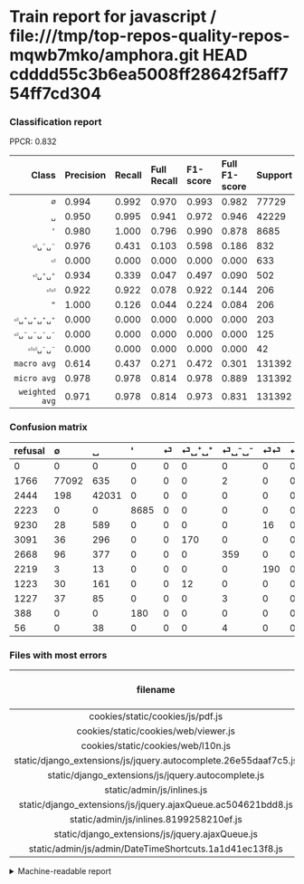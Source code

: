 # Train report for javascript / file:///tmp/top-repos-quality-repos-mqwb7mko/amphora.git HEAD cdddd55c3b6ea5008ff28642f5aff754ff7cd304

### Classification report

PPCR: 0.832

| Class | Precision | Recall | Full Recall | F1-score | Full F1-score | Support | Full Support | PPCR |
|------:|:----------|:-------|:------------|:---------|:---------|:--------|:-------------|:-----|
| `∅` | 0.994| 0.992| 0.970| 0.993| 0.982| 77729| 79495| 0.978 |
| `␣` | 0.950| 0.995| 0.941| 0.972| 0.946| 42229| 44673| 0.945 |
| `'` | 0.980| 1.000| 0.796| 0.990| 0.878| 8685| 10908| 0.796 |
| `⏎␣⁻␣⁻` | 0.976| 0.431| 0.103| 0.598| 0.186| 832| 3500| 0.238 |
| `⏎` | 0.000| 0.000| 0.000| 0.000| 0.000| 633| 9863| 0.064 |
| `⏎␣⁺␣⁺` | 0.934| 0.339| 0.047| 0.497| 0.090| 502| 3593| 0.140 |
| `⏎⏎` | 0.922| 0.922| 0.078| 0.922| 0.144| 206| 2425| 0.085 |
| `"` | 1.000| 0.126| 0.044| 0.224| 0.084| 206| 594| 0.347 |
| `⏎␣⁺␣⁺␣⁺␣⁺` | 0.000| 0.000| 0.000| 0.000| 0.000| 203| 1426| 0.142 |
| `⏎␣⁻␣⁻␣⁻␣⁻` | 0.000| 0.000| 0.000| 0.000| 0.000| 125| 1352| 0.092 |
| `⏎⏎␣⁻␣⁻` | 0.000| 0.000| 0.000| 0.000| 0.000| 42| 98| 0.429 |
| `macro avg` | 0.614| 0.437| 0.271| 0.472| 0.301| 131392| 157927| 0.832 |
| `micro avg` | 0.978| 0.978| 0.814| 0.978| 0.889| 131392| 157927| 0.832 |
| `weighted avg` | 0.971| 0.978| 0.814| 0.973| 0.831| 131392| 157927| 0.832 |

### Confusion matrix

|refusal|  ∅| ␣| '| ⏎| ⏎␣⁺␣⁺| ⏎␣⁻␣⁻| ⏎⏎| ⏎␣⁺␣⁺␣⁺␣⁺| ⏎␣⁻␣⁻␣⁻␣⁻| "| ⏎⏎␣⁻␣⁻| 
|:---|:---|:---|:---|:---|:---|:---|:---|:---|:---|:---|:---|
|0 |0 |0 |0 |0 |0 |0 |0 |0 |0 |0 |0 |
|1766 |77092 |635 |0 |0 |0 |2 |0 |0 |0 |0 |0 |
|2444 |198 |42031 |0 |0 |0 |0 |0 |0 |0 |0 |0 |
|2223 |0 |0 |8685 |0 |0 |0 |0 |0 |0 |0 |0 |
|9230 |28 |589 |0 |0 |0 |0 |16 |0 |0 |0 |0 |
|3091 |36 |296 |0 |0 |170 |0 |0 |0 |0 |0 |0 |
|2668 |96 |377 |0 |0 |0 |359 |0 |0 |0 |0 |0 |
|2219 |3 |13 |0 |0 |0 |0 |190 |0 |0 |0 |0 |
|1223 |30 |161 |0 |0 |12 |0 |0 |0 |0 |0 |0 |
|1227 |37 |85 |0 |0 |0 |3 |0 |0 |0 |0 |0 |
|388 |0 |0 |180 |0 |0 |0 |0 |0 |0 |26 |0 |
|56 |0 |38 |0 |0 |0 |4 |0 |0 |0 |0 |0 |

### Files with most errors

| filename | number of errors|
|:----:|:-----|
| cookies/static/cookies/js/pdf.js | 873 |
| cookies/static/cookies/web/viewer.js | 642 |
| cookies/static/cookies/web/l10n.js | 280 |
| static/django_extensions/js/jquery.autocomplete.26e55daaf7c5.js | 80 |
| static/django_extensions/js/jquery.autocomplete.js | 80 |
| static/admin/js/inlines.js | 59 |
| static/django_extensions/js/jquery.ajaxQueue.ac504621bdd8.js | 59 |
| static/admin/js/inlines.8199258210ef.js | 59 |
| static/django_extensions/js/jquery.ajaxQueue.js | 59 |
| static/admin/js/admin/DateTimeShortcuts.1a1d41ec13f8.js | 46 |

<details>
    <summary>Machine-readable report</summary>
```json
{
  "cl_report": {"\"": {"f1-score": 0.22413793103448276, "precision": 1.0, "recall": 0.1262135922330097, "support": 206}, "\u0027": {"f1-score": 0.9897435897435898, "precision": 0.9796954314720813, "recall": 1.0, "support": 8685}, "macro avg": {"f1-score": 0.4724630122063893, "precision": 0.6142276214483374, "recall": 0.4368905119743775, "support": 131392}, "micro avg": {"f1-score": 0.9783929006332197, "precision": 0.9783929006332197, "recall": 0.9783929006332197, "support": 131392}, "weighted avg": {"f1-score": 0.9729347043978175, "precision": 0.9712849764980489, "recall": 0.9783929006332197, "support": 131392}, "\u2205": {"f1-score": 0.9931400524318996, "precision": 0.9944788441692467, "recall": 0.9918048604767847, "support": 77729}, "\u23ce": {"f1-score": 0.0, "precision": 0.0, "recall": 0.0, "support": 633}, "\u23ce\u23ce": {"f1-score": 0.9223300970873787, "precision": 0.9223300970873787, "recall": 0.9223300970873787, "support": 206}, "\u23ce\u23ce\u2423\u207b\u2423\u207b": {"f1-score": 0.0, "precision": 0.0, "recall": 0.0, "support": 42}, "\u23ce\u2423\u207a\u2423\u207a": {"f1-score": 0.49707602339181284, "precision": 0.9340659340659341, "recall": 0.3386454183266932, "support": 502}, "\u23ce\u2423\u207a\u2423\u207a\u2423\u207a\u2423\u207a": {"f1-score": 0.0, "precision": 0.0, "recall": 0.0, "support": 203}, "\u23ce\u2423\u207b\u2423\u207b": {"f1-score": 0.5983333333333334, "precision": 0.9755434782608695, "recall": 0.43149038461538464, "support": 832}, "\u23ce\u2423\u207b\u2423\u207b\u2423\u207b\u2423\u207b": {"f1-score": 0.0, "precision": 0.0, "recall": 0.0, "support": 125}, "\u2423": {"f1-score": 0.9723321072477848, "precision": 0.9503900508762012, "recall": 0.9953112789789007, "support": 42229}},
  "cl_report_full": {"\"": {"f1-score": 0.08387096774193549, "precision": 1.0, "recall": 0.04377104377104377, "support": 594}, "\u0027": {"f1-score": 0.8784706417842513, "precision": 0.9796954314720813, "recall": 0.7962046204620462, "support": 10908}, "macro avg": {"f1-score": 0.3009123370401517, "precision": 0.6142276214483374, "recall": 0.27080387691225344, "support": 157927}, "micro avg": {"f1-score": 0.8886592308144299, "precision": 0.9783929006332197, "recall": 0.8140026721206634, "support": 157927}, "weighted avg": {"f1-score": 0.831144969891158, "precision": 0.8978866171520582, "recall": 0.8140026721206634, "support": 157927}, "\u2205": {"f1-score": 0.9819698754896029, "precision": 0.9944788441692467, "recall": 0.9697716837536952, "support": 79495}, "\u23ce": {"f1-score": 0.0, "precision": 0.0, "recall": 0.0, "support": 9863}, "\u23ce\u23ce": {"f1-score": 0.14443177499049792, "precision": 0.9223300970873787, "recall": 0.07835051546391752, "support": 2425}, "\u23ce\u23ce\u2423\u207b\u2423\u207b": {"f1-score": 0.0, "precision": 0.0, "recall": 0.0, "support": 98}, "\u23ce\u2423\u207a\u2423\u207a": {"f1-score": 0.09006622516556291, "precision": 0.9340659340659341, "recall": 0.047314222098524907, "support": 3593}, "\u23ce\u2423\u207a\u2423\u207a\u2423\u207a\u2423\u207a": {"f1-score": 0.0, "precision": 0.0, "recall": 0.0, "support": 1426}, "\u23ce\u2423\u207b\u2423\u207b": {"f1-score": 0.18562564632885212, "precision": 0.9755434782608695, "recall": 0.10257142857142858, "support": 3500}, "\u23ce\u2423\u207b\u2423\u207b\u2423\u207b\u2423\u207b": {"f1-score": 0.0, "precision": 0.0, "recall": 0.0, "support": 1352}, "\u2423": {"f1-score": 0.945600575940966, "precision": 0.9503900508762012, "recall": 0.9408591319141316, "support": 44673}},
  "ppcr": 0.8319793322231157
}
```
</details>
